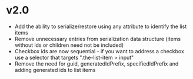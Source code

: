 # v2.0

- Add the ability to serialize/restore using any attribute to identify the list items
- Remove unnecessary entries from serialization data structure (items without ids or children need not be included)
- Checkbox ids are now sequential - if you want to address a checkbox use a selector that targets ".the-list-item > input"
- Remove the need for guid, generatedIdPrefix, specifiedIdPrefix and adding generated ids to list items
